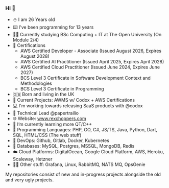 ### Hi 👋
- ⛄ I am 26 Years old
- ⌨️  I've been programming for 13 years
- 👨‍🎓 Currently studying BSc Computing + IT at The Open University (On Module 2/4)
- 📜 Certifications
  - AWS Certified Developer - Associate (Issued August 2026, Expires August 2028)
  - AWS Certified AI Practitioner (Issued April 2025, Expires April 2028)
  - AWS Certified Cloud Practitioner (Issued June 2024, Expires June 2027)
  - BCS Level 3 Certificate in Software Development Context and Methodologies
  - BCS Level 3 Certificate in Programming
- 🇬🇧 Born and living in the UK
- 🔭 Current Projects: AWMS w/ Codox + AWS Certifications
- 💻 I'm working towards releasing SaaS products with @codox
- 🏢 Technical Lead @papertrailio
- 🌐 Website: www.rexchoppers.com
- 🌱 I’m currently learning more QT/C++
- 📖 Programming Languages: PHP, GO, C#, JS/TS, Java, Python, Dart, SQL, HTML/CSS (The web stuff)
- 📩 DevOps: Github, Gitlab, Docker, Kubernetes
- 💾 Databases: MySQL, Postgres, MSSQL, MongoDB, Redis
- ☁️ Cloud Platforms: DigitalOcean, Google Cloud Platform, AWS, Heroku, Scaleway, Hetzner
- 🤷‍♂️ Other stuff: Grafana, Linux, RabbitMQ, NATS MQ, OpsGenie

My repositories consist of new and in-progress projects alongside the old and very ugly projects.
